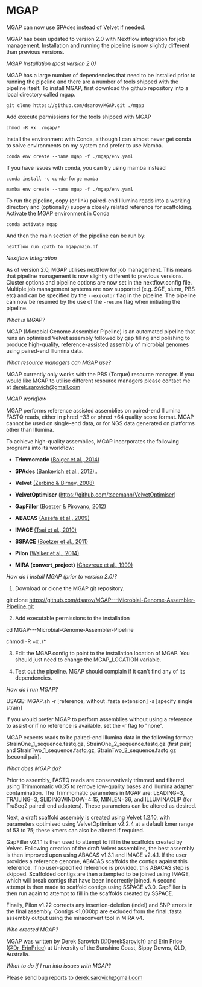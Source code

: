# MGAP

MGAP can now use SPAdes instead of Velvet if needed.

MGAP has been updated to version 2.0 with Nextflow integration for job management. Installation and running the pipeline is now slightly different than previous versions.

<i>MGAP Installation (post version 2.0)</i>

MGAP has a large number of dependencies that need to be installed prior to running the pipeline and there are a number of tools shipped with the pipeline itself. To install MGAP, first download the github repository into a local directory called mgap.

```git clone https://github.com/dsarov/MGAP.git ./mgap```

Add execute permissions for the tools shipped with MGAP

```chmod -R +x ./mgap/*```

Install the environment with Conda, although I can almost never get conda to solve environments on my system and prefer to use Mamba.

```conda env create --name mgap -f ./mgap/env.yaml```

If you have issues with conda, you can try using mamba instead

```conda install -c conda-forge mamba```

```mamba env create --name mgap -f ./mgap/env.yaml```

To run the pipeline, copy (or link) paired-end Illumina reads into a working directory and (optionally) suppy a closely related reference for scaffolding. Activate the MGAP environment in Conda 

```conda activate mgap```

And then the main section of the pipeline can be run by:

```nextflow run /path_to_mgap/main.nf```

<i>Nextflow Integration</i>

As of version 2.0, MGAP utilises nextflow for job management. This means that pipeline management is now slightly different to previous versions. Cluster options and pipeline options are now set in the nextflow.config file. Multiple job management systems are now supported (e.g. SGE, slurm, PBS etc) and can be specified by the ```--executor``` flag in the pipeline. The pipeline can now be resumed by the use of the ```-resume``` flag when initiating the pipeline.  

<i>What is MGAP?</i>

MGAP (Microbial Genome Assembler Pipeline) is an automated pipeline that runs an optimised Velvet assembly followed by gap filling and polishing to produce high-quality, reference-assisted assembly of microbial genomes using paired-end Illumina data.

<i>What resource managers can MGAP use?</i>

MGAP currently only works with the PBS (Torque) resource manager. If you would like MGAP to utilise different resource managers please contact me at derek.sarovich@gmail.com

<i>MGAP workflow</i>

MGAP performs reference assisted assemblies on paired-end Illumina FASTQ reads, either in phred +33 or phred +64 quality score format. MGAP cannot be used on single-end data, or for NGS data generated on platforms other than Illumina.

To achieve high-quality assemblies, MGAP incorporates the following programs into its workflow:
- <b>Trimmomatic</b> [(Bolger et al., 2014)](http://bioinformatics.oxfordjournals.org/content/30/15/2114)
- <b>SPAdes</b> [(Bankevich et al., 2012).](https://www.ncbi.nlm.nih.gov/pmc/articles/PMC3342519/).
- <b>Velvet</b> [(Zerbino & Birney, 2008)](http://genome.cshlp.org/content/18/5/821.full)
- <b>VelvetOptimiser</b> (https://github.com/tseemann/VelvetOptimiser)
- <b>GapFiller</b> [(Boetzer & Pirovano, 2012)](http://genomebiology.biomedcentral.com/articles/10.1186/gb-2012-13-6-r56)
- <b>ABACAS</b> [(Assefa et al., 2009)](http://bioinformatics.oxfordjournals.org/content/25/15/1968.long)
- <b>IMAGE</b> [(Tsai et al., 2010)](https://genomebiology.biomedcentral.com/articles/10.1186/gb-2010-11-4-r41)
- <b>SSPACE</b> [(Boetzer et al., 2011)](http://bioinformatics.oxfordjournals.org/content/27/4/578.long)

- <b>Pilon</b> [(Walker et al., 2014)](https://journals.plos.org/plosone/article?id=10.1371/journal.pone.0112963)

- <b>MIRA (convert_project)</b> [(Chevreux et al., 1999)](https://sourceforge.net/projects/mira-assembler/files/MIRA/Older%20releases/V3.4.0/)

<i>How do I install MGAP (prior to version 2.0)?</i>

1) Download or clone the MGAP git repository. 

git clone https://github.com/dsarov/MGAP---Microbial-Genome-Assembler-Pipeline.git

2) Add executable permissions to the installation

cd MGAP---Microbial-Genome-Assembler-Pipeline

chmod -R +x ./*

3) Edit the MGAP.config to point to the installation location of MGAP. You should just need to change the MGAP_LOCATION variable. 

4) Test out the pipeline. MGAP should complain if it can't find any of its dependencies.

<i>How do I run MGAP?</i>

USAGE: MGAP.sh -r [reference, without .fasta extension] -s [specify single strain]

If you would prefer MGAP to perform assemblies without using a reference to assist or if no reference is available, set the -r flag to "none".

MGAP expects reads to be paired-end Illumina data in the following format: StrainOne_1_sequence.fastq.gz, StrainOne_2_sequence.fastq.gz (first pair) and StrainTwo_1_sequence.fastq.gz, StrainTwo_2_sequence.fastq.gz (second pair).

<i>What does MGAP do?</i>

Prior to assembly, FASTQ reads are conservatively trimmed and filtered using Trimmomatic v0.35 to remove low-quality bases and Illumina adapter contamination. The Trimmomatic parameters in MGAP are: LEADING=3, TRAILING=3, SLIDINGWINDOW=4:15, MINLEN=36, and ILLUMINACLIP (for TruSeq2 paired-end adapters). These parameters can be altered as desired. 

Next, a draft scaffold assembly is  created using Velvet 1.2.10, with parameters optimised using VelvetOptimiser v2.2.4 at a default kmer range of 53 to 75; these kmers can also be altered if required. 

GapFiller v2.1.1 is then used to attempt to fill in the scaffolds created by Velvet. Following creation of the draft Velvet assemblies, the best assembly is then improved upon using ABACAS v1.3.1 and IMAGE v2.4.1. If the user provides a reference genome, ABACAS scaffolds the contigs against this reference. If no user-specified reference is provided, this ABACAS step is skipped. Scaffolded contigs are then attempted to be joined using IMAGE, which will break contigs that have been incorrectly joined. A second attempt is then made to scaffold contigs using SSPACE v3.0. GapFiller is then run again to attempt to fill in the scaffolds created by SSPACE. 


Finally, Pilon v1.22 corrects any insertion-deletion (indel) and SNP errors in the final assembly. Contigs <1,000bp are excluded from the final .fasta assembly output using the miraconvert tool in MIRA v4. 

<i>Who created MGAP?</i>

MGAP was written by Derek Sarovich ([@DerekSarovich](https://twitter.com/DerekSarovich)) and Erin Price ([@Dr_ErinPrice](https://twitter.com/Dr_ErinPrice)) at University of the Sunshine Coast, Sippy Downs, QLD, Australia.

<i>What to do if I run into issues with MGAP?</i>

Please send bug reports to derek.sarovich@gmail.com
